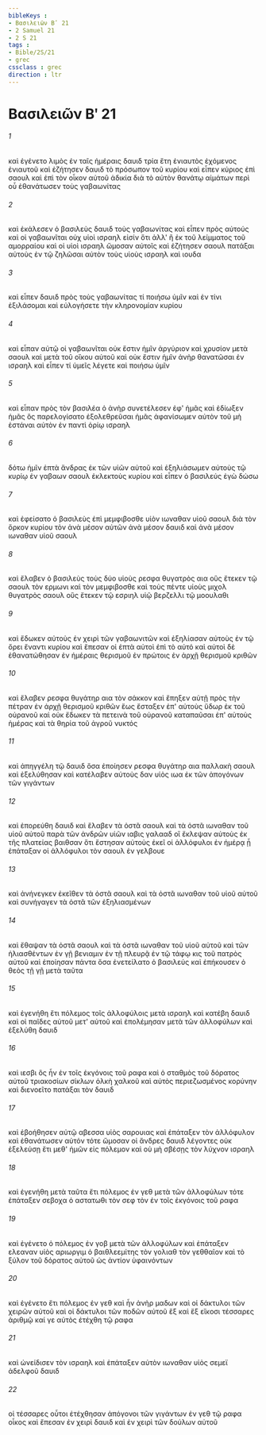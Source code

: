 ```yaml
---
bibleKeys : 
- Βασιλειῶν Βʹ 21
- 2 Samuel 21
- 2 S 21
tags : 
- Bible/2S/21
- grec
cssclass : grec
direction : ltr
---
```


# Βασιλειῶν Βʹ 21

###### 1
καὶ ἐγένετο λιμὸς ἐν ταῖς ἡμέραις δαυιδ τρία ἔτη ἐνιαυτὸς ἐχόμενος ἐνιαυτοῦ καὶ ἐζήτησεν δαυιδ τὸ πρόσωπον τοῦ κυρίου καὶ εἶπεν κύριος ἐπὶ σαουλ καὶ ἐπὶ τὸν οἶκον αὐτοῦ ἀδικία διὰ τὸ αὐτὸν θανάτῳ αἱμάτων περὶ οὗ ἐθανάτωσεν τοὺς γαβαωνίτας
###### 2
καὶ ἐκάλεσεν ὁ βασιλεὺς δαυιδ τοὺς γαβαωνίτας καὶ εἶπεν πρὸς αὐτούς καὶ οἱ γαβαωνῖται οὐχ υἱοὶ ισραηλ εἰσίν ὅτι ἀλλ' ἢ ἐκ τοῦ λείμματος τοῦ αμορραίου καὶ οἱ υἱοὶ ισραηλ ὤμοσαν αὐτοῖς καὶ ἐζήτησεν σαουλ πατάξαι αὐτοὺς ἐν τῷ ζηλῶσαι αὐτὸν τοὺς υἱοὺς ισραηλ καὶ ιουδα
###### 3
καὶ εἶπεν δαυιδ πρὸς τοὺς γαβαωνίτας τί ποιήσω ὑμῖν καὶ ἐν τίνι ἐξιλάσομαι καὶ εὐλογήσετε τὴν κληρονομίαν κυρίου
###### 4
καὶ εἶπαν αὐτῷ οἱ γαβαωνῖται οὐκ ἔστιν ἡμῖν ἀργύριον καὶ χρυσίον μετὰ σαουλ καὶ μετὰ τοῦ οἴκου αὐτοῦ καὶ οὐκ ἔστιν ἡμῖν ἀνὴρ θανατῶσαι ἐν ισραηλ καὶ εἶπεν τί ὑμεῖς λέγετε καὶ ποιήσω ὑμῖν
###### 5
καὶ εἶπαν πρὸς τὸν βασιλέα ὁ ἀνὴρ συνετέλεσεν ἐφ' ἡμᾶς καὶ ἐδίωξεν ἡμᾶς ὃς παρελογίσατο ἐξολεθρεῦσαι ἡμᾶς ἀφανίσωμεν αὐτὸν τοῦ μὴ ἑστάναι αὐτὸν ἐν παντὶ ὁρίῳ ισραηλ
###### 6
δότω ἡμῖν ἑπτὰ ἄνδρας ἐκ τῶν υἱῶν αὐτοῦ καὶ ἐξηλιάσωμεν αὐτοὺς τῷ κυρίῳ ἐν γαβαων σαουλ ἐκλεκτοὺς κυρίου καὶ εἶπεν ὁ βασιλεύς ἐγὼ δώσω
###### 7
καὶ ἐφείσατο ὁ βασιλεὺς ἐπὶ μεμφιβοσθε υἱὸν ιωναθαν υἱοῦ σαουλ διὰ τὸν ὅρκον κυρίου τὸν ἀνὰ μέσον αὐτῶν ἀνὰ μέσον δαυιδ καὶ ἀνὰ μέσον ιωναθαν υἱοῦ σαουλ
###### 8
καὶ ἔλαβεν ὁ βασιλεὺς τοὺς δύο υἱοὺς ρεσφα θυγατρὸς αια οὓς ἔτεκεν τῷ σαουλ τὸν ερμωνι καὶ τὸν μεμφιβοσθε καὶ τοὺς πέντε υἱοὺς μιχολ θυγατρὸς σαουλ οὓς ἔτεκεν τῷ εσριηλ υἱῷ βερζελλι τῷ μοουλαθι
###### 9
καὶ ἔδωκεν αὐτοὺς ἐν χειρὶ τῶν γαβαωνιτῶν καὶ ἐξηλίασαν αὐτοὺς ἐν τῷ ὄρει ἔναντι κυρίου καὶ ἔπεσαν οἱ ἑπτὰ αὐτοὶ ἐπὶ τὸ αὐτό καὶ αὐτοὶ δὲ ἐθανατώθησαν ἐν ἡμέραις θερισμοῦ ἐν πρώτοις ἐν ἀρχῇ θερισμοῦ κριθῶν
###### 10
καὶ ἔλαβεν ρεσφα θυγάτηρ αια τὸν σάκκον καὶ ἔπηξεν αὑτῇ πρὸς τὴν πέτραν ἐν ἀρχῇ θερισμοῦ κριθῶν ἕως ἔσταξεν ἐπ' αὐτοὺς ὕδωρ ἐκ τοῦ οὐρανοῦ καὶ οὐκ ἔδωκεν τὰ πετεινὰ τοῦ οὐρανοῦ καταπαῦσαι ἐπ' αὐτοὺς ἡμέρας καὶ τὰ θηρία τοῦ ἀγροῦ νυκτός
###### 11
καὶ ἀπηγγέλη τῷ δαυιδ ὅσα ἐποίησεν ρεσφα θυγάτηρ αια παλλακὴ σαουλ καὶ ἐξελύθησαν καὶ κατέλαβεν αὐτοὺς δαν υἱὸς ιωα ἐκ τῶν ἀπογόνων τῶν γιγάντων
###### 12
καὶ ἐπορεύθη δαυιδ καὶ ἔλαβεν τὰ ὀστᾶ σαουλ καὶ τὰ ὀστᾶ ιωναθαν τοῦ υἱοῦ αὐτοῦ παρὰ τῶν ἀνδρῶν υἱῶν ιαβις γαλααδ οἳ ἔκλεψαν αὐτοὺς ἐκ τῆς πλατείας βαιθσαν ὅτι ἔστησαν αὐτοὺς ἐκεῖ οἱ ἀλλόφυλοι ἐν ἡμέρᾳ ᾗ ἐπάταξαν οἱ ἀλλόφυλοι τὸν σαουλ ἐν γελβουε
###### 13
καὶ ἀνήνεγκεν ἐκεῖθεν τὰ ὀστᾶ σαουλ καὶ τὰ ὀστᾶ ιωναθαν τοῦ υἱοῦ αὐτοῦ καὶ συνήγαγεν τὰ ὀστᾶ τῶν ἐξηλιασμένων
###### 14
καὶ ἔθαψαν τὰ ὀστᾶ σαουλ καὶ τὰ ὀστᾶ ιωναθαν τοῦ υἱοῦ αὐτοῦ καὶ τῶν ἡλιασθέντων ἐν γῇ βενιαμιν ἐν τῇ πλευρᾷ ἐν τῷ τάφῳ κις τοῦ πατρὸς αὐτοῦ καὶ ἐποίησαν πάντα ὅσα ἐνετείλατο ὁ βασιλεύς καὶ ἐπήκουσεν ὁ θεὸς τῇ γῇ μετὰ ταῦτα
###### 15
καὶ ἐγενήθη ἔτι πόλεμος τοῖς ἀλλοφύλοις μετὰ ισραηλ καὶ κατέβη δαυιδ καὶ οἱ παῖδες αὐτοῦ μετ' αὐτοῦ καὶ ἐπολέμησαν μετὰ τῶν ἀλλοφύλων καὶ ἐξελύθη δαυιδ
###### 16
καὶ ιεσβι ὃς ἦν ἐν τοῖς ἐκγόνοις τοῦ ραφα καὶ ὁ σταθμὸς τοῦ δόρατος αὐτοῦ τριακοσίων σίκλων ὁλκὴ χαλκοῦ καὶ αὐτὸς περιεζωσμένος κορύνην καὶ διενοεῖτο πατάξαι τὸν δαυιδ
###### 17
καὶ ἐβοήθησεν αὐτῷ αβεσσα υἱὸς σαρουιας καὶ ἐπάταξεν τὸν ἀλλόφυλον καὶ ἐθανάτωσεν αὐτόν τότε ὤμοσαν οἱ ἄνδρες δαυιδ λέγοντες οὐκ ἐξελεύσῃ ἔτι μεθ' ἡμῶν εἰς πόλεμον καὶ οὐ μὴ σβέσῃς τὸν λύχνον ισραηλ
###### 18
καὶ ἐγενήθη μετὰ ταῦτα ἔτι πόλεμος ἐν γεθ μετὰ τῶν ἀλλοφύλων τότε ἐπάταξεν σεβοχα ὁ αστατωθι τὸν σεφ τὸν ἐν τοῖς ἐκγόνοις τοῦ ραφα
###### 19
καὶ ἐγένετο ὁ πόλεμος ἐν γοβ μετὰ τῶν ἀλλοφύλων καὶ ἐπάταξεν ελεαναν υἱὸς αριωργιμ ὁ βαιθλεεμίτης τὸν γολιαθ τὸν γεθθαῖον καὶ τὸ ξύλον τοῦ δόρατος αὐτοῦ ὡς ἀντίον ὑφαινόντων
###### 20
καὶ ἐγένετο ἔτι πόλεμος ἐν γεθ καὶ ἦν ἀνὴρ μαδων καὶ οἱ δάκτυλοι τῶν χειρῶν αὐτοῦ καὶ οἱ δάκτυλοι τῶν ποδῶν αὐτοῦ ἓξ καὶ ἕξ εἴκοσι τέσσαρες ἀριθμῷ καί γε αὐτὸς ἐτέχθη τῷ ραφα
###### 21
καὶ ὠνείδισεν τὸν ισραηλ καὶ ἐπάταξεν αὐτὸν ιωναθαν υἱὸς σεμεϊ ἀδελφοῦ δαυιδ
###### 22
οἱ τέσσαρες οὗτοι ἐτέχθησαν ἀπόγονοι τῶν γιγάντων ἐν γεθ τῷ ραφα οἶκος καὶ ἔπεσαν ἐν χειρὶ δαυιδ καὶ ἐν χειρὶ τῶν δούλων αὐτοῦ
